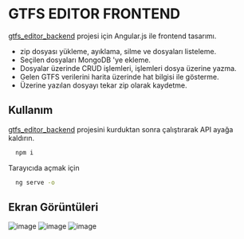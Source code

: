 # GTFS EDITOR FRONTEND

[gtfs_editor_backend](https://github.com/oznurpaylan/gtfs_editor_backend) projesi için Angular.js ile frontend tasarımı.

- zip dosyası yükleme, ayıklama, silme ve dosyaları listeleme.
- Seçilen dosyaları MongoDB 'ye ekleme.
- Dosyalar üzerinde CRUD işlemleri, işlemleri dosya üzerine yazma.
- Gelen GTFS verilerini harita üzerinde hat bilgisi ile gösterme.
- Üzerine yazılan dosyayı tekar zip olarak kaydetme.

## Kullanım

[gtfs_editor_backend](https://github.com/oznurpaylan/gtfs_editor_backend) projesini kurduktan sonra çalıştırarak API ayağa kaldırın. 
```bash 
  npm i 
```
Tarayıcıda açmak için
```bash 
  ng serve -o
```
 
## Ekran Görüntüleri
 
![image](https://github.com/oznurpaylan/gtfs_editor_frontend/assets/79011604/122134ce-2587-43f1-907d-73df66b6a722)
![image](https://github.com/oznurpaylan/gtfs_editor_frontend/assets/79011604/665a4488-63e1-4663-9542-25c541c90804)
![image](https://github.com/oznurpaylan/gtfs_editor_frontend/assets/79011604/cb5c13ab-c319-4093-b422-9b1eaa14d9e6)
